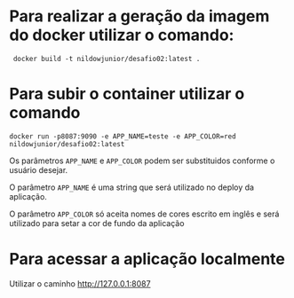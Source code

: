 # Para realizar a geração da imagem do docker utilizar o comando:
`` 
docker build -t nildowjunior/desafio02:latest .
``

# Para subir o container utilizar o comando 
``
docker run -p8087:9090 -e APP_NAME=teste -e APP_COLOR=red nildowjunior/desafio02:latest
``

Os parâmetros `APP_NAME` e `APP_COLOR` podem ser substituidos conforme o usuário desejar.

O parâmetro `APP_NAME` é uma string que será utilizado no deploy da aplicação.

O parâmetro `APP_COLOR` só aceita nomes de cores escrito em inglês e será utilizado para setar a cor de fundo da aplicação

# Para acessar a aplicação localmente

Utilizar o caminho http://127.0.0.1:8087

